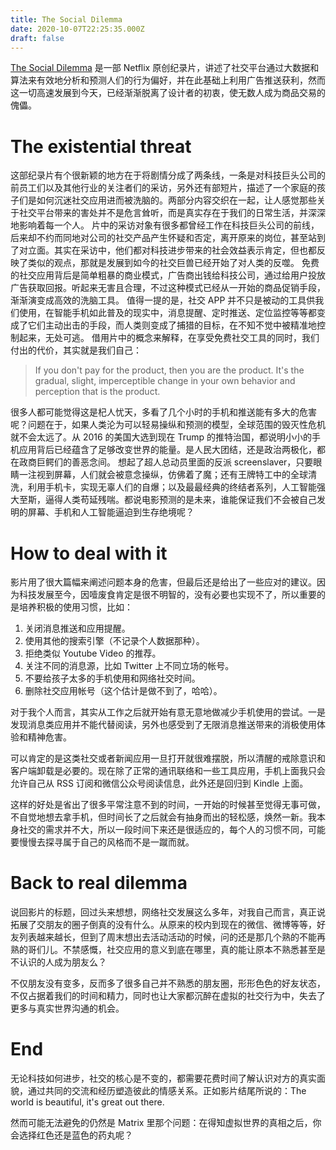 ```yaml
---
title: The Social Dilemma
date: 2020-10-07T22:25:35.000Z
draft: false
---
```


[The Social Dilemma](https://movie.douban.com/subject/34960008/) 是一部 Netflix 原创纪录片，讲述了社交平台通过大数据和算法来有效地分析和预测人们的行为偏好，并在此基础上利用广告推送获利，然而这一切高速发展到今天，已经渐渐脱离了设计者的初衷，使无数人成为商品交易的傀儡。

# The existential threat

这部纪录片有个很新颖的地方在于将剧情分成了两条线，一条是对科技巨头公司的前员工们以及其他行业的关注者们的采访，另外还有部短片，描述了一个家庭的孩子们是如何沉迷社交应用进而被洗脑的。两部分内容交织在一起，让人感觉那些关于社交平台带来的害处并不是危言耸听，而是真实存在于我们的日常生活，并深深地影响着每一个人。
片中的采访对象有很多都曾经工作在科技巨头公司的前线，后来却不约而同地对公司的社交产品产生怀疑和否定，离开原来的岗位，甚至站到了对立面。其实在采访中，他们都对科技进步带来的社会效益表示肯定，但也都反映了类似的观点，那就是发展到如今的社交巨兽已经开始了对人类的反噬。
免费的社交应用背后是简单粗暴的商业模式，广告商出钱给科技公司，通过给用户投放广告获取回报。听起来无害且合理，不过这种模式已经从一开始的商品促销手段，渐渐演变成高效的洗脑工具。
值得一提的是，社交 APP 并不只是被动的工具供我们使用，在智能手机如此普及的现实中，消息提醒、定时推送、定位监控等等都变成了它们主动出击的手段，而人类则变成了捕猎的目标，在不知不觉中被精准地控制起来，无处可逃。
借用片中的概念来解释，在享受免费社交工具的同时，我们付出的代价，其实就是我们自己：

> If you don't pay for the product, then you are the product.
> It's the gradual, slight, imperceptible change in your own behavior and perception that is the product.

很多人都可能觉得这是杞人忧天，多看了几个小时的手机和推送能有多大的危害呢？问题在于，如果人类沦为可以轻易操纵和预测的模型，全球范围的毁灭性危机就不会太远了。从 2016 的美国大选到现在 Trump 的推特治国，都说明小小的手机应用背后已经蕴含了足够改变世界的能量。是人民大团结，还是政治两极化，都在政商巨鳄们的善恶念间。
想起了超人总动员里面的反派 screenslaver，只要眼睛一注视到屏幕，人们就会被意念操纵，仿佛着了魔；还有王牌特工中的全球清洗，利用手机卡，实现无辜人们的自爆；以及最最经典的终结者系列，人工智能强大至斯，逼得人类苟延残喘。都说电影预测的是未来，谁能保证我们不会被自己发明的屏幕、手机和人工智能逼迫到生存绝境呢？

# How to deal with it

影片用了很大篇幅来阐述问题本身的危害，但最后还是给出了一些应对的建议。因为科技发展至今，因噎废食肯定是很不明智的，没有必要也实现不了，所以重要的是培养积极的使用习惯，比如：

1. 关闭消息推送和应用提醒。
2. 使用其他的搜索引擎（不记录个人数据那种）。
3. 拒绝类似 Youtube Video 的推荐。
4. 关注不同的消息源，比如 Twitter 上不同立场的帐号。
5. 不要给孩子太多的手机使用和网络社交时间。
6. 删除社交应用帐号（这个估计是做不到了，哈哈）。

对于我个人而言，其实从工作之后就开始有意无意地做减少手机使用的尝试。一是发现消息类应用并不能代替阅读，另外也感受到了无限消息推送带来的消极使用体验和精神危害。

可以肯定的是这类社交或者新闻应用一旦打开就很难摆脱，所以清醒的戒除意识和客户端卸载是必要的。现在除了正常的通讯联络和一些工具应用，手机上面我只会允许自己从 RSS 订阅和微信公众号阅读信息，此外还是回归到 Kindle 上面。

这样的好处是省出了很多平常注意不到的时间，一开始的时候甚至觉得无事可做，不自觉地想去拿手机，但时间长了之后就会有抽身而出的轻松感，焕然一新。我本身社交的需求并不大，所以一段时间下来还是很适应的，每个人的习惯不同，可能要慢慢去探寻属于自己的风格而不是一蹴而就。

# Back to real dilemma

说回影片的标题，回过头来想想，网络社交发展这么多年，对我自己而言，真正说拓展了交朋友的圈子倒真的没有什么。从原来的校内到现在的微信、微博等等，好友列表越来越长，但到了周末想出去活动活动的时候，问的还是那几个熟的不能再熟的哥们儿。不禁感慨，社交应用的意义到底在哪里，真的能让原本不熟悉甚至是不认识的人成为朋友么？

不仅朋友没有变多，反而多了很多自己并不熟悉的朋友圈，形形色色的好友状态，不仅占据着我们的时间和精力，同时也让大家都沉醉在虚拟的社交行为中，失去了更多与真实世界沟通的机会。

# End

无论科技如何进步，社交的核心是不变的，都需要花费时间了解认识对方的真实面貌，通过共同的交流和经历塑造彼此的情感关系。正如影片结尾所说的：The world is beautiful, it's great out there. 

然而可能无法避免的仍然是 Matrix 里那个问题：在得知虚拟世界的真相之后，你会选择红色还是蓝色的药丸呢？
